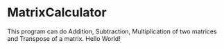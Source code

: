 # MatrixCalculator
This program can do Addition, Subtraction, Multiplication of two matrices and Transpose of a matrix. Hello World!
